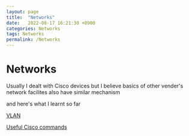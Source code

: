 ```yaml
---
layout: page
title:  "Networks"
date:   2022-08-17 16:21:30 +0900
categories: Networks
tags: Networks
permalink: /Networks
---
```


# Networks

Usually I dealt with Cisco devices but I believe basics of other vender's network facilites also have similar mechanism

and here's what I learnt so far

[VLAN](/Networks/VLAN)

[Useful Cisco commands](/Networks/useful_cisco_commands)